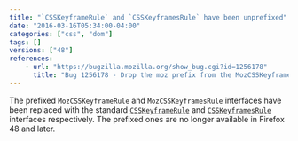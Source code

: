 ```yaml
---
title: "`CSSKeyframeRule` and `CSSKeyframesRule` have been unprefixed"
date: "2016-03-16T05:34:00-04:00"
categories: ["css", "dom"]
tags: []
versions: ["48"]
references:
    - url: "https://bugzilla.mozilla.org/show_bug.cgi?id=1256178"
      title: "Bug 1256178 - Drop the moz prefix from the MozCSSKeyframeRule and MozCSSKeyframesRule interfaces"
---
```

The prefixed `MozCSSKeyframeRule` and `MozCSSKeyframesRule` interfaces have been replaced with the standard [`CSSKeyframeRule`](https://developer.mozilla.org/en-US/docs/Web/API/CSSKeyframeRule) and [`CSSKeyframesRule`](https://developer.mozilla.org/en-US/docs/Web/API/CSSKeyframesRule) interfaces respectively. The prefixed ones are no longer available in Firefox 48 and later.
